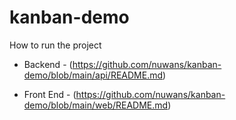 # kanban-demo
How to run the project



- Backend - (https://github.com/nuwans/kanban-demo/blob/main/api/README.md)

- Front End - (https://github.com/nuwans/kanban-demo/blob/main/web/README.md)
